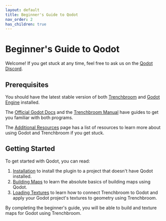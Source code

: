 ```yaml
---
layout: default
title: Beginner's Guide to Qodot
nav_order: 2
has_children: true
---
```


# Beginner's Guide to Qodot

Welcome! If you get stuck at any time, feel free to ask us on the [Qodot Discord](https://discord.gg/c72WBuG).

## Prerequisites

You should have the latest stable version of both [Trenchbroom](https://trenchbroom.github.io/) and [Godot Engine](https://godotengine.org/) installed.

The [Official Godot Docs](https://docs.godotengine.org/en/stable/getting_started/step_by_step/intro_to_the_editor_interface.html) and the [Trenchbroom Manual](https://trenchbroom.github.io/manual/latest/#startup) have guides to get you familiar with both programs.

The [Additional Resources](../additional-resources.html) page has a list of resources to learn more about using Godot and Trenchbroom if you get stuck.

## Getting Started

To get started with Qodot, you can read:

1. [Installation](installation.md) to install the plugin to a project that doesn't have Qodot installed.
2. [Building Maps](building-maps.md) to learn the absolute basics of building maps using Qodot.
3. [Loading Textures](loading-textures.md) to learn how to connect Trenchbroom to Godot and apply your Godot project's textures to geometry using Trenchbroom.

By completing the beginner's guide, you will be able to build and texture maps for Godot using Trenchbroom.
